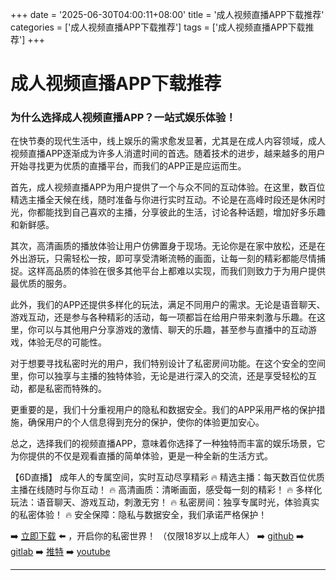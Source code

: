 +++
date = '2025-06-30T04:00:11+08:00'
title = '成人视频直播APP下载推荐'
categories = ['成人视频直播APP下载推荐']
tags = ['成人视频直播APP下载推荐']
+++

# 成人视频直播APP下载推荐

### 为什么选择成人视频直播APP？一站式娱乐体验！

在快节奏的现代生活中，线上娱乐的需求愈发显著，尤其是在成人内容领域，成人视频直播APP逐渐成为许多人消遣时间的首选。随着技术的进步，越来越多的用户开始寻找更为优质的直播平台，而我们的APP正是应运而生。

首先，成人视频直播APP为用户提供了一个与众不同的互动体验。在这里，数百位精选主播全天候在线，随时准备与你进行实时互动。不论是在高峰时段还是休闲时光，你都能找到自己喜欢的主播，分享彼此的生活，讨论各种话题，增加好多乐趣和新鲜感。

其次，高清画质的播放体验让用户仿佛置身于现场。无论你是在家中放松，还是在外出游玩，只需轻松一按，即可享受清晰流畅的画面，让每一刻的精彩都能尽情捕捉。这样高品质的体验在很多其他平台上都难以实现，而我们则致力于为用户提供最优质的服务。

此外，我们的APP还提供多样化的玩法，满足不同用户的需求。无论是语音聊天、游戏互动，还是参与各种精彩的活动，每一项都旨在给用户带来刺激与乐趣。在这里，你可以与其他用户分享游戏的激情、聊天的乐趣，甚至参与直播中的互动游戏，体验无尽的可能性。

对于想要寻找私密时光的用户，我们特别设计了私密房间功能。在这个安全的空间里，你可以独享与主播的独特体验，无论是进行深入的交流，还是享受轻松的互动，都是私密而特殊的。

更重要的是，我们十分重视用户的隐私和数据安全。我们的APP采用严格的保护措施，确保用户的个人信息得到充分的保护，使你的体验更加安心。

总之，选择我们的视频直播APP，意味着你选择了一种独特而丰富的娱乐场景，它为你提供的不仅是观看直播的简单体验，更是一种全新的生活方式。

【6D直播】
成年人的专属空间，实时互动尽享精彩
🔥 精选主播：每天数百位优质主播在线随时与你互动！
🔥 高清画质：清晰画面，感受每一刻的精彩！
🔥 多样化玩法：语音聊天、游戏互动，刺激无穷！
🔥 私密房间：独享专属时光，体验真实的私密体验！
🔥 安全保障：隐私与数据安全，我们承诺严格保护！

➡️ [立即下载](https://down123.s3.ap-east-1.amazonaws.com/down/down.html?channelCode=blog) ⬅️ ，开启你的私密世界！ （仅限18岁以上成年人）
➡️ [github](https://aldult-live.github.io/)
➡️ [gitlab](https://seo-09598d.gitlab.io/)
➡️ [推特](https://x.com/wegame33)
➡️ [youtube](https://www.youtube.com/@6Dlive)

---
